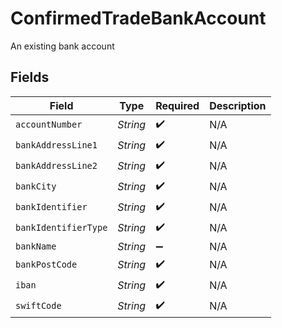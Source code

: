 # ConfirmedTradeBankAccount

An existing bank account


## Fields

| Field                | Type                 | Required             | Description          |
| -------------------- | -------------------- | -------------------- | -------------------- |
| `accountNumber`      | *String*             | :heavy_check_mark:   | N/A                  |
| `bankAddressLine1`   | *String*             | :heavy_check_mark:   | N/A                  |
| `bankAddressLine2`   | *String*             | :heavy_check_mark:   | N/A                  |
| `bankCity`           | *String*             | :heavy_check_mark:   | N/A                  |
| `bankIdentifier`     | *String*             | :heavy_check_mark:   | N/A                  |
| `bankIdentifierType` | *String*             | :heavy_check_mark:   | N/A                  |
| `bankName`           | *String*             | :heavy_minus_sign:   | N/A                  |
| `bankPostCode`       | *String*             | :heavy_check_mark:   | N/A                  |
| `iban`               | *String*             | :heavy_check_mark:   | N/A                  |
| `swiftCode`          | *String*             | :heavy_check_mark:   | N/A                  |